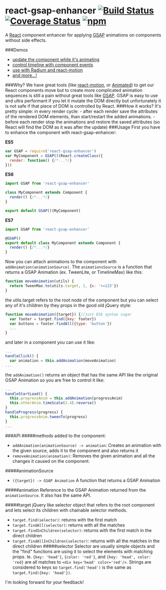 # react-gsap-enhancer [![Build Status](https://img.shields.io/travis/azazdeaz/react-gsap-enhancer.svg?style=flat-square)](https://travis-ci.org/azazdeaz/react-gsap-enhancer) [![Coverage Status](https:/https://github.com/azazdeaz/react-gsap-enhancer/img.shields.io/coveralls/azazdeaz/react-gsap-enhancer.svg?style=flat-square)](https://coveralls.io/r/azazdeaz/react-gsap-enhancer?branch=master) [![npm](https://img.shields.io/npm/dm/react-gsap-enhancer.svg?style=flat-square)]()

A [React] component enhancer for applying [GSAP] animations on components without side effects.

###Demos
 - [update the component while it's animating](http://azazdeaz.github.io/react-gsap-enhancer/#/demo/update-and-animate-transform)
 - [control timeline with component events](http://azazdeaz.github.io/react-gsap-enhancer/#/demo/morphing-search-input)
 - [use with Radium and react-motion](http://azazdeaz.github.io/react-gsap-enhancer/#/demo/cow-jumps-over-the-moooooon)
 - [and more...!](http://azazdeaz.github.io/react-gsap-enhancer/#/demo/rainbow-rocket-man)

###Why? 
We have great tools (like [react-motion], or [Animated]) to get our React components move but to create more complicated animation sequences is still a pain without great tools like [GSAP]. GSAP is easy to use and ultra performant if you let it mutate the DOM directly but unfortunately it is not safe if that piece of DOM is controlled by React.
###How it works?
It's pretty simple: in every render cycle:
	- after each render save the attributes of the rendered DOM elements, than start/restart the added animations.
	- before each render stop the animations and restore the saved attributes (so React will find the DOM as it was after the update) 
###Usage
First you have to enhance the component with react-gsap-enhancer:

**ES5**
```javascript
var GSAP = require('react-gsap-enhancer')
var MyComponent = GSAP()(React.createClass({
  render: function() {/*...*/}
}))
```
**ES6**
```javascript
import GSAP from 'react-gsap-enhancer'

class MyComponent extends Component {
  render() {/*...*/}
}

export default GSAP()(MyComponent)
```
**ES7**
```javascript
import GSAP from 'react-gsap-enhancer'

@GSAP()
export default class MyComponent extends Component {
  render() {/*...*/}
}
```

Now you can attach animations to the component with ```addAnimation(animationSource)```. The ```animationsSource``` is a function that returns a GSAP Animation (ex. TweenLite, or TimelineMax) like this:
```javascript
function moveAnimation(utils) {
  return TweenMax.to(utils.target, 1, {x: '+=123'})
}
```
the utils.target refers to the root node of the component but you can select any of it's children by they props in the good old jQuery style:
```javascript
function moveAnimation({target}) {//just ES6 syntax sugar
  var footer = target.find({key: footer})
  var buttons = footer.findAll({type: 'button'})
  ...
}
```
and later in a component you can use it like:
```javascript
...
handleClick() {
  var animation = this.addAnimation(moveAnimation)
...
```
the ```addAnimation()``` returns an object that has the same API like the original GSAP Animation so you are free to control it like:
```javascript
...
handleStartLoad() {
  this.progressAnim = this.addAnimation(progressAnim)
  this.otherAnim.timeScale(3.4).reverse()
}
handleProgress(progress) {
  this.progressAnim.tweenTo(progress)
}
...
```

###API
#####methods added to the component:
 - ```addAnimation(animationSource) -> animation```: Creates an animation with the given source, adds it to the component and also returns it
 - ```removeAnimation(animation)```:  Removes the given animation and all the changes it caused on the component.

#####animationSource
 - ```({target}) -> GSAP Animation```
A function that returns a GSAP Animation

#####animation
Reference to the GSAP Animation returned from the ```animationSource```. It also has the same API.

#####target
jQuery like selector object that refers to the root component and lets select its children with chainable selector methods.
 - ```target.find(selector)```: returns with the first match
 - ```target.findAll(selector)```: returns with all the matches
 - ```target.findInChildren(selector)```: returns with the first match in the direct children
 - ```target.findAllInChildren(selector)```: returns with all the matches in the direct children
#####selector
Selector are usually simple objects and the "find" functions are using it to select the elements with matching props. Ie. ```{key: 'head'}```, ```{color: 'red'}```, and ```{key: 'head', color:  'red}``` are all matches to ```<div key='head' color='red'/>```. Strings are considered to keys so ```target.find('head')``` is the same as ```target.find({key: 'head'})```.

I'm looking forward for your feedback!

[react-motion]: https://github.com/chenglou/react-motion
[Animated]: https://facebook.github.io/react-native/docs/animations.html#animated
[GSAP]: http://greensock.com/
[React]: https://github.com/facebook/react
